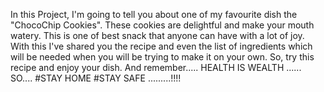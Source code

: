  In this Project, I'm going to tell you about one of my favourite dish the "ChocoChip Cookies".
 These cookies are delightful and make your mouth watery.
 This is one of best snack that anyone can have with a lot of joy.
 With this I've shared you the recipe and even the list of ingredients which will be needed when you will be trying to make it on your own.
So, try this recipe and enjoy your dish.
And remember.....
HEALTH IS WEALTH ...... SO....
#STAY HOME #STAY SAFE .........!!!! 